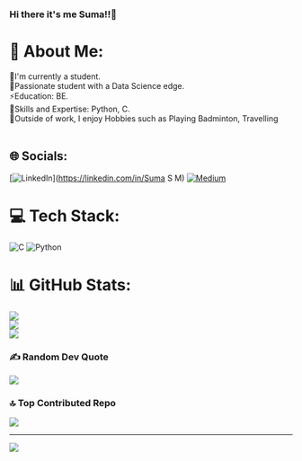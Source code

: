 ### Hi there it's me Suma!!👋

# 💫 About Me:
🔭I'm currently a student.<br>🌱Passionate student with a Data Science edge.<br>⚡Education: BE.<br>🤔Skills and Expertise: Python, C.<br>👯Outside of work, I enjoy Hobbies such as Playing Badminton, Travelling<br><br>


## 🌐 Socials:
[![LinkedIn](https://img.shields.io/badge/LinkedIn-%230077B5.svg?logo=linkedin&logoColor=white)](https://linkedin.com/in/Suma S M) [![Medium](https://img.shields.io/badge/Medium-12100E?logo=medium&logoColor=white)](https://medium.com/@Suma) 

# 💻 Tech Stack:
![C](https://img.shields.io/badge/c-%2300599C.svg?style=for-the-badge&logo=c&logoColor=white) ![Python](https://img.shields.io/badge/python-3670A0?style=for-the-badge&logo=python&logoColor=ffdd54)
# 📊 GitHub Stats:
![](https://github-readme-stats.vercel.app/api?username=sumasm0416&theme=radical&hide_border=false&include_all_commits=true&count_private=false)<br/>
![](https://github-readme-streak-stats.herokuapp.com/?user=sumasm0416&theme=radical&hide_border=false)<br/>
![](https://github-readme-stats.vercel.app/api/top-langs/?username=sumasm0416&theme=radical&hide_border=false&include_all_commits=true&count_private=false&layout=compact)

### ✍️ Random Dev Quote
![](https://quotes-github-readme.vercel.app/api?type=horizontal&theme=radical)

### 🔝 Top Contributed Repo
![](https://github-contributor-stats.vercel.app/api?username=sumasm0416&limit=5&theme=dark&combine_all_yearly_contributions=true)

---
[![](https://visitcount.itsvg.in/api?id=sumasm0416&icon=0&color=1)](https://visitcount.itsvg.in)

<!-- Proudly created with GPRM ( https://gprm.itsvg.in ) -->
